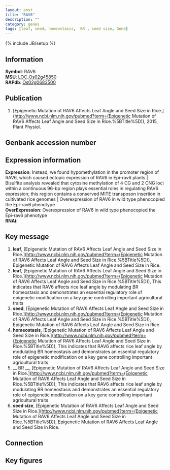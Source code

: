 ```yaml
---
layout: post
title: "RAV6"
description: ""
category: genes
tags: [leaf, seed, homeostasis,  BR , seed size, Gene]
---
```

{% include JB/setup %}

## Information
__Symbol__: RAV6  
__MSU__: [LOC_Os02g45850](http://rice.plantbiology.msu.edu/cgi-bin/ORF_infopage.cgi?orf=LOC_Os02g45850)  
__RAPdb__: [Os02g0683500](http://rapdb.dna.affrc.go.jp/viewer/gbrowse_details/irgsp1?name=Os02g0683500)  

## Publication
1. [Epigenetic Mutation of RAV6 Affects Leaf Angle and Seed Size in Rice.](http://www.ncbi.nlm.nih.gov/pubmed?term=(Epigenetic Mutation of RAV6 Affects Leaf Angle and Seed Size in Rice.%5BTitle%5D)), 2015, Plant Physiol.

## Genbank accession number

## Expression information
__Expression__: Instead, we found hypomethylation in the promoter region of RAV6, which caused ectopic expression of RAV6 in Epi-rav6 plants |  Bisulfite analysis revealed that cytosine methylation of 4 CG and 2 CNG loci within a continuous 96-bp region plays essential roles in regulating RAV6 expression; this region contains a conserved MITE transposon insertion in cultivated rice genomes |  Overexpression of RAV6 in wild type phenocopied the Epi-rav6 phenotype  
__OverExpression__: Overexpression of RAV6 in wild type phenocopied the Epi-rav6 phenotype  
__RNAi__:  

## Key message
1. __leaf__, [Epigenetic Mutation of RAV6 Affects Leaf Angle and Seed Size in Rice.](http://www.ncbi.nlm.nih.gov/pubmed?term=(Epigenetic Mutation of RAV6 Affects Leaf Angle and Seed Size in Rice.%5BTitle%5D)), Epigenetic Mutation of RAV6 Affects Leaf Angle and Seed Size in Rice.
2. __leaf__, [Epigenetic Mutation of RAV6 Affects Leaf Angle and Seed Size in Rice.](http://www.ncbi.nlm.nih.gov/pubmed?term=(Epigenetic Mutation of RAV6 Affects Leaf Angle and Seed Size in Rice.%5BTitle%5D)),  This indicates that RAV6 affects rice leaf angle by modulating BR homeostasis and demonstrates an essential regulatory role of epigenetic modification on a key gene controlling important agricultural traits
3. __seed__, [Epigenetic Mutation of RAV6 Affects Leaf Angle and Seed Size in Rice.](http://www.ncbi.nlm.nih.gov/pubmed?term=(Epigenetic Mutation of RAV6 Affects Leaf Angle and Seed Size in Rice.%5BTitle%5D)), Epigenetic Mutation of RAV6 Affects Leaf Angle and Seed Size in Rice.
4. __homeostasis__, [Epigenetic Mutation of RAV6 Affects Leaf Angle and Seed Size in Rice.](http://www.ncbi.nlm.nih.gov/pubmed?term=(Epigenetic Mutation of RAV6 Affects Leaf Angle and Seed Size in Rice.%5BTitle%5D)),  This indicates that RAV6 affects rice leaf angle by modulating BR homeostasis and demonstrates an essential regulatory role of epigenetic modification on a key gene controlling important agricultural traits
5. __ BR __, [Epigenetic Mutation of RAV6 Affects Leaf Angle and Seed Size in Rice.](http://www.ncbi.nlm.nih.gov/pubmed?term=(Epigenetic Mutation of RAV6 Affects Leaf Angle and Seed Size in Rice.%5BTitle%5D)),  This indicates that RAV6 affects rice leaf angle by modulating BR homeostasis and demonstrates an essential regulatory role of epigenetic modification on a key gene controlling important agricultural traits
6. __seed size__, [Epigenetic Mutation of RAV6 Affects Leaf Angle and Seed Size in Rice.](http://www.ncbi.nlm.nih.gov/pubmed?term=(Epigenetic Mutation of RAV6 Affects Leaf Angle and Seed Size in Rice.%5BTitle%5D)), Epigenetic Mutation of RAV6 Affects Leaf Angle and Seed Size in Rice.

## Connection

## Key figures


